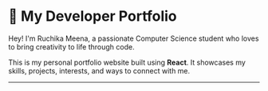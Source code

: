 # 🌿 My Developer Portfolio

Hey! I'm Ruchika Meena, a passionate Computer Science student who loves to bring creativity to life through code.

This is my personal portfolio website built using **React**. It showcases my skills, projects, interests, and ways to connect with me.

---